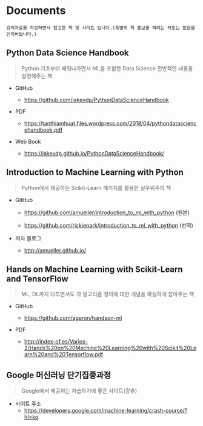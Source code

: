 # Documents

```
강의자료를 작성하면서 참고한 책 및 사이트 입니다.(특별히 책 홍보를 하려는 의도는 없음을 인지바랍니다.)
```

## Python Data Science Handbook
> Python 기초부터 배워나가면서 ML을 포함한 Data Science 전반적인 내용을 설명해주는 책

- GitHub
  - https://github.com/jakevdp/PythonDataScienceHandbook
  
- PDF
  - https://tanthiamhuat.files.wordpress.com/2018/04/pythondatasciencehandbook.pdf
  
- Web Book
  - https://jakevdp.github.io/PythonDataScienceHandbook/


## Introduction to Machine Learning with Python
> Python에서 제공하는 Scikit-Learn 패키지를 활용한 실무위주의 책

- GitHub
  - https://github.com/amueller/introduction_to_ml_with_python (원본)
  
  - https://github.com/rickiepark/introduction_to_ml_with_python (번역)
  
- 저자 블로그
  - http://amueller.github.io/


## Hands on Machine Learning with Scikit-Learn and TensorFlow
> ML, DL까지 다루면서도 각 알고리즘 정의에 대한 개념을 확실하게 잡아주는 책

- GitHub
  - https://github.com/ageron/handson-ml
 
- PDF
  - http://index-of.es/Varios-2/Hands%20on%20Machine%20Learning%20with%20Scikit%20Learn%20and%20Tensorflow.pdf
  

## Google 머신러닝 단기집중과정
> Google에서 제공하는 자습하기에 좋은 사이트(강추)

- 사이트 주소
  - https://developers.google.com/machine-learning/crash-course/?hl=ko
